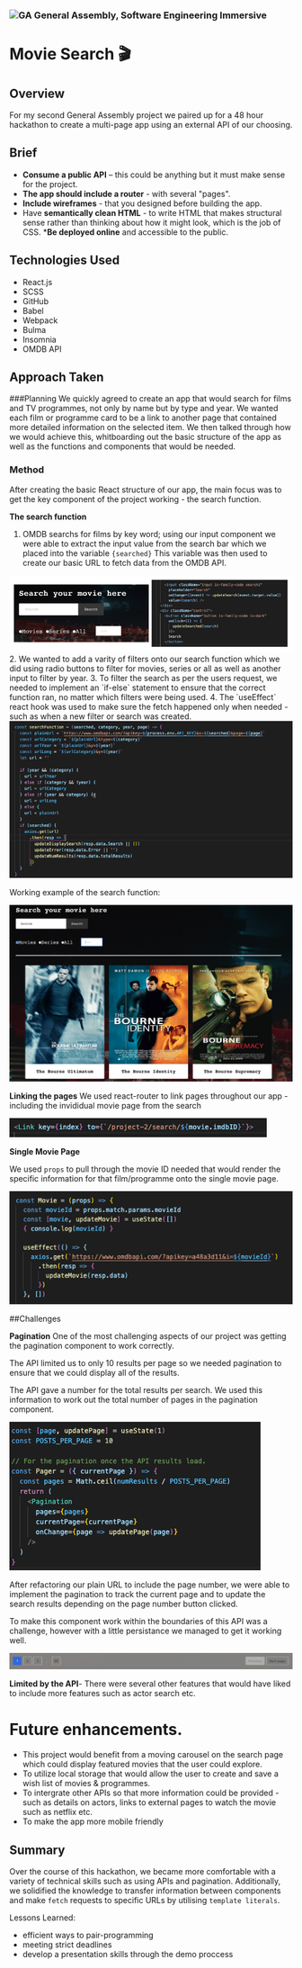 ### ![GA](https://cloud.githubusercontent.com/assets/40461/8183776/469f976e-1432-11e5-8199-6ac91363302b.png) General Assembly, Software Engineering Immersive

# Movie Search 🎬 

## Overview
For my second General Assembly project we paired up  for a 48 hour hackathon to create a multi-page app using an external API of our choosing. 

## Brief 
* **Consume a public API** – this could be anything but it must make sense for the project.
* **The app should include a router** - with several "pages".
* **Include wireframes** - that you designed before building the app.
* Have **semantically clean HTML** - to write HTML that makes structural sense rather than thinking about how it might look, which is the job of CSS.
***Be deployed online** and accessible to the public.

## Technologies Used
 - React.js
 - SCSS
 - GitHub
 - Babel
 - Webpack
 - Bulma
 - Insomnia
 - OMDB API

## Approach Taken 
###Planning 
We quickly agreed to create an app that would search for films and TV programmes, not only by name but by type and year. We wanted each film or programme card to be a link to another page that contained more detailed information on the selected item.
We then talked through how we would achieve this, whitboarding out the basic structure of the app as well as the functions and components that would be needed.


### Method 
After creating the basic React structure of our app, the main focus was to get the key component of the project working - the search function. 

**The search function**

1. OMDB searchs for films by key word; using our input component we were able to extract the input value from the search bar which we placed into the variable `{searched}`
This variable was then used to create our basic URL to fetch data from the OMDB API.  
<img src = ./src/images/searching.png>
2. We wanted to add a varity of filters onto our search function which we did using radio buttons to filter for movies, series or all as well as another input to filter by year. 
3. To filter the search as per the users request, we needed to implement an `if-else` statement to ensure that the correct function ran, no matter which filters were being used. 
4. The `useEffect` react hook was used to make sure the fetch happened only when needed - such as when a new filter or search was created.  

<img src = ./src/images/fetch_screenshot.png >

Working example of the search function: 

 <img src = ./src/images/movie_search.png>


**Linking the pages**
We used react-router to link pages throughout our app - including the invididual movie page from the search

<img src = ./src/images/MovieLink.png >

**Single Movie Page**

We used `props` to pull through the movie ID needed that would render the specific information for that film/programme onto the single movie page. 

<img src = ./src/images/MovieProps.png >

##Challenges 

  **Pagination**
One of the most challenging aspects of our project was getting the pagination component to work correctly. 

The API limited us to only 10 results per page so we needed  pagination to ensure that we could display all of the results. 
  
  The API gave a number for the total results per search.  We used this information to work out the total number of pages in the pagination component.

<img src = ./src/images/pagination_screenshot.png >

After refactoring our plain URL to include the page number, we were able to implement the pagination to track the current page and to update the search results depending on the page number button clicked.

To make this component work within the boundaries of this API was a challenge, however with a little persistance we managed to get it working well. 

 <img src = ./src/images/pagenumbers.png >

**Limited by the API**- There were several other features that would  have liked to include more features such as actor search etc. 
 

# Future enhancements.
 - This project would benefit from a moving carousel on the search page which could display featured movies that the user could explore.
 - To utilize local storage that would allow the user to create and save a wish list of movies & programmes.
 - To intergrate other APIs so that more information could be provided - such as details on actors, links to external pages to watch the movie such as netflix etc. 
 - To make the app more mobile friendly 
  
## Summary

Over the course of this hackathon, we became more comfortable with a variety of technical skills such as using APIs and pagination. Additionally, we solidified the knowledge to transfer information between components and make `fetch` requests to specific URLs by utilising `template literals`. 

Lessons Learned:
  - efficient ways to pair-programming
  - meeting strict deadlines 
  - develop a presentation skills through the demo proccess
